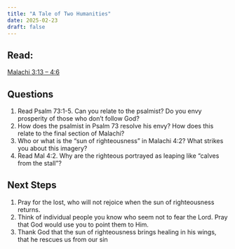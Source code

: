 ```yaml
---
title: "A Tale of Two Humanities"
date: 2025-02-23
draft: false
---
```


## Read:
[Malachi 3:13 – 4:6](https://www.bible.com/bible/59/MAL.3.ESV)

## Questions
1. Read Psalm 73:1-5. Can you relate to the psalmist? Do you envy prosperity of those
who don’t follow God?
2. How does the psalmist in Psalm 73 resolve his envy? How does this relate to the final
section of Malachi?
3. Who or what is the “sun of righteousness” in Malachi 4:2? What strikes you about this
imagery?
4. Read Mal 4:2. Why are the righteous portrayed as leaping like “calves from the stall”?

## Next Steps
1. Pray for the lost, who will not rejoice when the sun of righteousness returns.
2. Think of individual people you know who seem not to fear the Lord. Pray that God would
use you to point them to Him.
3. Thank God that the sun of righteousness brings healing in his wings, that he rescues us
from our sin